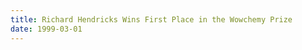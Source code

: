 ```yaml
---
title: Richard Hendricks Wins First Place in the Wowchemy Prize
date: 1999-03-01
---
```



<!--more-->

